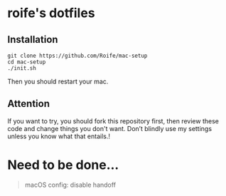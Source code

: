 # roife's dotfiles
## Installation
    git clone https://github.com/Roife/mac-setup
    cd mac-setup
    ./init.sh
Then you should restart your mac.

## Attention
If you want to try, you should fork this repository first, then review these code and change things you don't want. Don’t blindly use my settings unless you know what that entails.!

# Need to be done...
> macOS config:
    disable handoff
